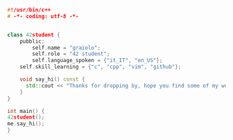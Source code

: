 ```cpp
#!/usr/bin/c++
# -*- coding: utf-8 -*-


class 42student {
    pubblic:
        self.name = "graiolo";
        self.role = "42 student";
        self.language_spoken = {"it_IT", "en_US"};
	self.skill_learning = {"c", "cpp", "vim", "github"};

    void say_hi() const {
      std::cout << "Thanks for dropping by, hope you find some of my work interesting." << std::endl;
    }
}

int main() {
42student();
me.say_hi();
}
```
<!---
graiolo/graiolo is a ✨ special ✨ repository because its `README.md` (this file) appears on your GitHub profile.
You can click the Preview link to take a look at your changes.
--->
